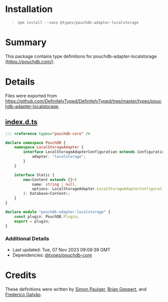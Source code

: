 # Installation
> `npm install --save @types/pouchdb-adapter-localstorage`

# Summary
This package contains type definitions for pouchdb-adapter-localstorage (https://pouchdb.com/).

# Details
Files were exported from https://github.com/DefinitelyTyped/DefinitelyTyped/tree/master/types/pouchdb-adapter-localstorage.
## [index.d.ts](https://github.com/DefinitelyTyped/DefinitelyTyped/tree/master/types/pouchdb-adapter-localstorage/index.d.ts)
````ts
/// <reference types="pouchdb-core" />

declare namespace PouchDB {
    namespace LocalStorageAdapter {
        interface LocalStorageAdapterConfiguration extends Configuration.LocalDatabaseConfiguration {
            adapter: "localstorage";
        }
    }

    interface Static {
        new<Content extends {}>(
            name: string | null,
            options: LocalStorageAdapter.LocalStorageAdapterConfiguration,
        ): Database<Content>;
    }
}

declare module "pouchdb-adapter-localstorage" {
    const plugin: PouchDB.Plugin;
    export = plugin;
}

````

### Additional Details
 * Last updated: Tue, 07 Nov 2023 09:09:39 GMT
 * Dependencies: [@types/pouchdb-core](https://npmjs.com/package/@types/pouchdb-core)

# Credits
These definitions were written by [Simon Paulger](https://github.com/spaulg), [Brian Geppert](https://github.com/geppy), and [Frederico Galvão](https://github.com/fredgalvao).
